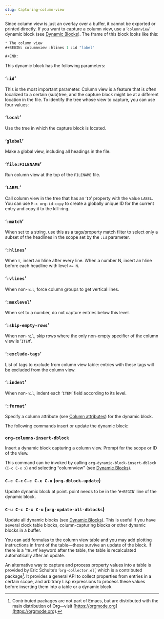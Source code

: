 ```yaml
---
slug: Capturing-column-view
---
```


Since column view is just an overlay over a buffer, it cannot be exported or printed directly. If you want to capture a column view, use a ‘`columnview`’ dynamic block (see [Dynamic Blocks](/docs/org/Dynamic-Blocks)). The frame of this block looks like this:

```lisp
* The column view
#+BEGIN: columnview :hlines 1 :id "label"

#+END:
```

This dynamic block has the following parameters:

### ‘`:id`’

This is the most important parameter. Column view is a feature that is often localized to a certain (sub)tree, and the capture block might be at a different location in the file. To identify the tree whose view to capture, you can use four values:

### ‘`local`’

Use the tree in which the capture block is located.

### ‘`global`’

Make a global view, including all headings in the file.

### ‘`file:FILENAME`’

Run column view at the top of the `FILENAME` file.

### ‘`LABEL`’

Call column view in the tree that has an ‘`ID`’ property with the value `LABEL`. You can use `M-x org-id-copy` to create a globally unique ID for the current entry and copy it to the kill-ring.

### ‘`:match`’

When set to a string, use this as a tags/property match filter to select only a subset of the headlines in the scope set by the `:id` parameter.

### ‘`:hlines`’

When `t`, insert an hline after every line. When a number N, insert an hline before each headline with level `<= N`.

### ‘`:vlines`’

When non-`nil`, force column groups to get vertical lines.

### ‘`:maxlevel`’

When set to a number, do not capture entries below this level.

### ‘`:skip-empty-rows`’

When non-`nil`, skip rows where the only non-empty specifier of the column view is ‘`ITEM`’.

### ‘`:exclude-tags`’

List of tags to exclude from column view table: entries with these tags will be excluded from the column view.

### ‘`:indent`’

When non-`nil`, indent each ‘`ITEM`’ field according to its level.

### ‘`:format`’

Specify a column attribute (see [Column attributes](/docs/org/Column-attributes)) for the dynamic block.

The following commands insert or update the dynamic block:

### `org-columns-insert-dblock`

Insert a dynamic block capturing a column view. Prompt for the scope or ID of the view.

This command can be invoked by calling `org-dynamic-block-insert-dblock` (`C-c C-x x`) and selecting “columnview" (see [Dynamic Blocks](/docs/org/Dynamic-Blocks)).

### `C-c C-c` `C-c C-x C-u` (`org-dblock-update`)

Update dynamic block at point. point needs to be in the ‘`#+BEGIN`’ line of the dynamic block.

### `C-u C-c C-x C-u` (`org-update-all-dblocks`)

Update all dynamic blocks (see [Dynamic Blocks](/docs/org/Dynamic-Blocks)). This is useful if you have several clock table blocks, column-capturing blocks or other dynamic blocks in a buffer.

You can add formulas to the column view table and you may add plotting instructions in front of the table—these survive an update of the block. If there is a ‘`TBLFM`’ keyword after the table, the table is recalculated automatically after an update.

An alternative way to capture and process property values into a table is provided by Eric Schulte’s ‘`org-collector.el`’, which is a contributed package[^1]. It provides a general API to collect properties from entries in a certain scope, and arbitrary Lisp expressions to process these values before inserting them into a table or a dynamic block.

[^1]: Contributed packages are not part of Emacs, but are distributed with the main distribution of Org—visit [https://orgmode.org](https://orgmode.org).
